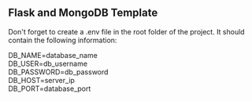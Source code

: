## Flask and MongoDB Template
Don't forget to create a .env file in the root folder of the project.
It should contain the following information:

DB_NAME=database_name  
DB_USER=db_username  
DB_PASSWORD=db_password  
DB_HOST=server_ip  
DB_PORT=database_port  